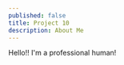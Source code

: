```yaml
---
published: false
title: Project 10
description: About Me
---
```


Hello!! I'm a professional human!
